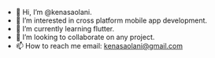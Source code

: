 - 👋 Hi, I’m @kenasaolani.
- 👀 I’m interested in cross platform mobile app development. 
- 🌱 I’m currently learning flutter. 
- 💞️ I’m looking to collaborate on any project. 
- 📫 How to reach me email: kenasaolani@gmail.com

<!---
kenasaolani/kenasaolani is a ✨ special ✨ repository because its `README.md` (this file) appears on your GitHub profile.
You can click the Preview link to take a look at your changes.
--->
